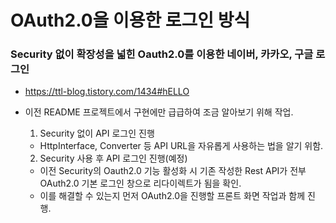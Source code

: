 # OAuth2.0을 이용한 로그인 방식

### Security 없이 확장성을 넓힌 Oauth2.0를 이용한 네이버, 카카오, 구글 로그인
* https://ttl-blog.tistory.com/1434#hELLO

* 이전 README 프로젝트에서 구현에만 급급하여 조금 알아보기 위해 작업.
  1. Security 없이 API 로그인 진행
    * HttpInterface, Converter 등 API URL을 자유롭게 사용하는 법을 알기 위함.
  2. Security 사용 후 API 로그인 진행(예정)
    * 이전 Security의 Oauth2.0 기능 활성화 시 기존 작성한 Rest API가 전부 OAuth2.0 기본 로그인 창으로 리다이렉트가 됨을 확인.
    * 이를 해결할 수 있는지 먼저 OAuth2.0을 진행할 프론트 화면 작업과 함께 진행. 
